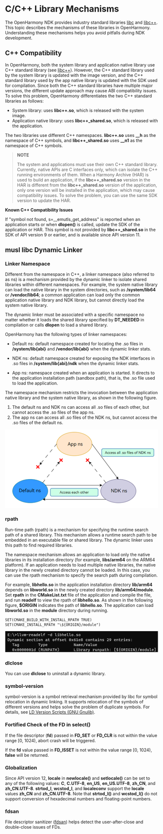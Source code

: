 # C/C++ Library Mechanisms

The OpenHarmony NDK provides industry standard libraries [libc](../reference/native-lib/musl.md) and [libc++](../reference/native-lib/cpp.md). This topic describes the mechanisms of these libraries in OpenHarmony. Understanding these mechanisms helps you avoid pitfalls during NDK development.

## C++ Compatibility

In OpenHarmony, both the system library and application native library use C++ standard library (see [libc++](../reference/native-lib/cpp.md#libc-version)). However, the C++ standard library used by the system library is updated with the image version, and the C++ standard library used by the app native library is updated with the SDK used for compilation. Since both the C++ standard libraries have multiple major versions, the different update approach may cause ABI compatibility issues. To solve this problem, OpenHarmony differentiates the two C++ standard libraries as follows:

- System library: uses **libc++.so**, which is released with the system image.
- Application native library: uses **libc++_shared.so**, which is released with the application.

The two libraries use different C++ namespaces. **libc++.so** uses **__h** as the namespace of C++ symbols, and **libc++_shared.so** uses **__n1** as the namespace of C++ symbols.

> **NOTE**
>
> The system and applications must use their own C++ standard library. Currently, native APIs are C interfaces only, which can isolate the C++ running environments of them. When a Harmony Archive (HAR) is used to build an application, if the **libc++_shared.so** version in the HAR is different from the **libc++_shared.so** version of the application, only one version will be installed in the application, which may cause compatibility issues. To solve the problem, you can use the same SDK version to update the HAR.

**Known C++ Compatibility Issues**

If "symbol not found, s=\_\_emutls_get_address" is reported when an application starts or when **dlopen()** is called, update the SDK of the application or HAR. This symbol is not provided by **libc++\_shared.so** in the SDK of API version 9 or earlier, and is available since API version 11.  

## musl libc Dynamic Linker

### Linker Namespace
Different from the namespace in C++, a linker namespace (also referred to as ns) is a mechanism provided by the dynamic linker to isolate shared libraries within different namespaces. For example, the system native library can load the native library in the system directories, such as **/system/lib64** or **/vendor/lib64**; a common application can load only the common application native library and NDK library, but cannot directly load the system native library.

The dynamic linker must be associated with a specific namespace no matter whether it loads the shared library specified by **DT_NEEDED** in compilation or calls **dlopen** to load a shared library.

OpenHarmony has the following types of linker namespaces:

- Default ns: default namespace created for locating the .so files in **/system/lib{abi}** and **/vendor/lib{abi}** when the dynamic linker stats.

- NDK ns: default namespace created for exposing the NDK interfaces in .so files in **/system/lib{abi}/ndk** when the dynamic linker stats.

- App ns: namespace created when an application is started. It directs to the application installation path (sandbox path), that is, the .so file used to load the application.

The namespace mechanism restricts the invocation between the application native library and the system native library, as shown in the following figure.

1. The default ns and NDK ns can access all .so files of each other, but cannot access the .so files of the app ns.
2. The app ns can access all .so files of the NDK ns, but cannot access the .so files of the default ns.

![](figures/dl_namespace.png)

### rpath
Run-time path (rpath) is a mechanism for specifying the runtime search path of a shared library. This mechanism allows a runtime search path to be embedded in an executable file or shared library. The dynamic linker uses this path to find required libraries.

The namespace mechanism allows an application to load only the native libraries in its installation directory (for example, **libs/arm64** on the ARM64 platform). If an application needs to load multiple native libraries, the native library in the newly created directory cannot be loaded. In this case, you can use the rpath mechanism to specify the search path during compilation.

For example, **libhello.so** in the application installation directory **lib/arm64** depends on **libworld.so** in the newly created directory **lib/arm64/module**. Set **rpath** in the **CMakeList.txt** file of the application and compile the file, and run **readelf** to view the rpath of **libhello.so**. As shown in the following figure, **$ORIGIN** indicates the path of **libhello.so**. The application can load **libworld.so** in the **module** directory during running.
```
SET(CMAKE_BUILD_WITH_INSTALL_RPATH TRUE)
SET(CMAKE_INSTALL_RPATH "\${ORIGIN}/module")
```
![](figures/dl_rpath.png)

### dlclose
You can use **dlclose** to uninstall a dynamic library.

### symbol-version
symbol-version is a symbol retrieval mechanism provided by libc for symbol relocation in dynamic linking. It supports relocation of the symbols of different versions and helps solve the problem of duplicate symbols. For details, see <a href="https://www.gnu.org/software/gnulib/manual/html_node/LD-Version-Scripts.html">LD Version Scripts (GNU Gnulib)</a>.

### Fortified Check of the FD in select()
If the file descriptor (**fd**) passed in **FD_SET** or **FD_CLR** is not within the value range [0, 1024), abort crash will be triggered.

If the **fd** value passed in **FD_ISSET** is not within the value range [0, 1024), **false** will be returned.

### Globalization
Since API version 12, **locale** in **newlocale()** and **setlocale()** can be set to any of the following values: **C**, **C.UTF-8**, **en_US**, **en_US.UTF-8**, **zh_CN**, and **zh_CN.UTF-8**. **strtod_l**, **wcstod_l**, and **localeconv** support the **locale** values **zh_CN** and **zh_CN.UTF-8**. Note that **strtod_l()** and **wcstod_l()** do not support conversion of hexadecimal numbers and floating-point numbers.

### fdsan
File descriptor sanitizer ([fdsan](./fdsan.md)) helps detect the user-after-close and double-close issues of FDs.
